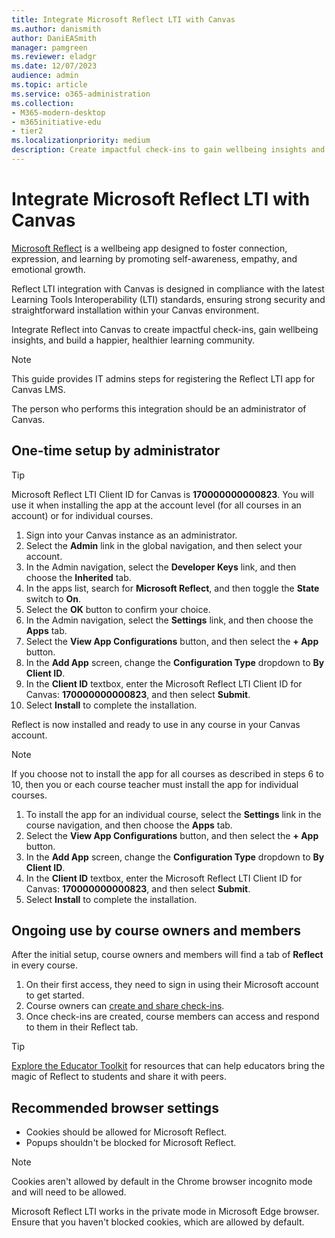 ```yaml
---
title: Integrate Microsoft Reflect LTI with Canvas
ms.author: danismith
author: DaniEASmith
manager: pamgreen
ms.reviewer: eladgr
ms.date: 12/07/2023
audience: admin
ms.topic: article
ms.service: o365-administration
ms.collection: 
- M365-modern-desktop
- m365initiative-edu
- tier2
ms.localizationpriority: medium
description: Create impactful check-ins to gain wellbeing insights and build a happier, healthier learning community with the Microsoft Reflect Learning Tools Interoperability App for Canvas LMS.
---
```


# Integrate Microsoft Reflect LTI with Canvas

[Microsoft Reflect](https://reflect.microsoft.com) is a wellbeing app designed to foster connection, expression, and learning by promoting self-awareness, empathy, and emotional growth.
    
Reflect LTI integration with Canvas is designed in compliance with the latest Learning Tools Interoperability (LTI) standards, ensuring strong security and straightforward installation within your Canvas environment.

Integrate Reflect into Canvas to create impactful check-ins, gain wellbeing insights, and build a happier, healthier learning community.

> [!NOTE]
> This guide provides IT admins steps for registering the Reflect LTI app for Canvas LMS.
> 
> The person who performs this integration should be an administrator of Canvas.

## One-time setup by administrator

> [!TIP]
> Microsoft Reflect LTI Client ID for Canvas is **170000000000823**. You will use it when installing the app at the account level (for all courses in an account) or for individual courses.

1. Sign into your Canvas instance as an administrator.
1. Select the **Admin** link in the global navigation, and then select your account.
1. In the Admin navigation, select the **Developer Keys** link, and then choose the **Inherited** tab.
1. In the apps list, search for **Microsoft Reflect**, and then toggle the **State** switch to **On**.
1. Select the **OK** button to confirm your choice.
1. In the Admin navigation, select the **Settings** link, and then choose the **Apps** tab.
1. Select the **View App Configurations** button, and then select the **+ App** button.
1. In the **Add App** screen, change the **Configuration Type** dropdown to **By Client ID**.
1. In the **Client ID** textbox, enter the Microsoft Reflect LTI Client ID for Canvas: **170000000000823**, and then select **Submit**.
1. Select **Install** to complete the installation.

Reflect is now installed and ready to use in any course in your Canvas account.

> [!NOTE]
> If you choose not to install the app for all courses as described in steps 6 to 10, then you or each course teacher must install the app for individual courses.
> 
> 1. To install the app for an individual course, select the **Settings** link in the course navigation, and then choose the **Apps** tab.
> 1. Select the **View App Configurations** button, and then select the **+ App** button.
> 1. In the **Add App** screen, change the **Configuration Type** dropdown to **By Client ID**.
> 1. In the **Client ID** textbox, enter the Microsoft Reflect LTI Client ID for Canvas: **170000000000823**, and then select **Submit**.
> 1. Select **Install** to complete the installation.

## Ongoing use by course owners and members

After the initial setup, course owners and members will find a tab of **Reflect** in every course.

1. On their first access, they need to sign in using their Microsoft account to get started.
1. Course owners can [create and share check-ins](https://support.microsoft.com/topic/c6cbbacc-5655-450e-bca9-988ddc506017).
1. Once check-ins are created, course members can access and respond to them in their Reflect tab.

> [!TIP]
> [Explore the Educator Toolkit](https://reflect.microsoft.com/home/resources) for resources that can help educators bring the magic of Reflect to students and share it with peers. 

## Recommended browser settings

- Cookies should be allowed for Microsoft Reflect.
- Popups shouldn't be blocked for Microsoft Reflect.

> [!NOTE]
> Cookies aren't allowed by default in the Chrome browser incognito mode and will need to be allowed.
>
> Microsoft Reflect LTI works in the private mode in Microsoft Edge browser. Ensure that you haven't blocked cookies, which are allowed by default.
